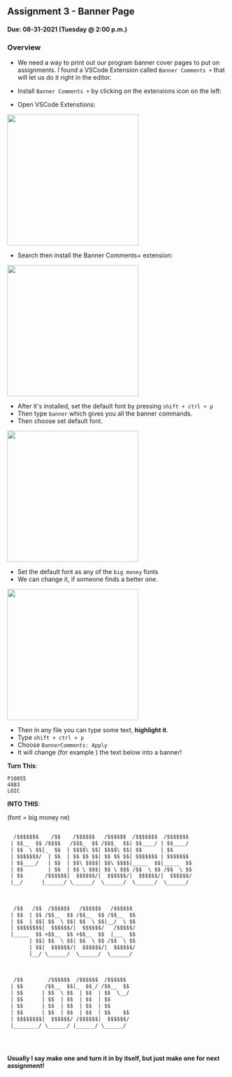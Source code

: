 ## Assignment 3 - Banner Page
#### Due: 08-31-2021 (Tuesday @ 2:00 p.m.)

### Overview

- We need a way to print out our program banner cover pages to put on assignments. I found a VSCode Extension called  `Banner Comments +` that will let us do it right in the editor. 

- Install `Banner Comments +` by clicking on the extensions icon on the left:
  
- Open VSCode Extenstions:
<p><img src="https://cs.msutexas.edu/~griffin/zcloud/zcloud-files/vscode_extension_sp_2020.png" height="300"></p>

- Search then install the Banner Comments+ extension:
<p><img src="https://cs.msutexas.edu/~griffin/zcloud/zcloud-files/vscode_banner2_ext_sp_2020.png" height="300"></p>

- After it's installed, set the default font by pressing `shift + ctrl + p` 
- Then type `banner` which gives you all the banner commands.
- Then choose set default font.
<p><img src="https://cs.msutexas.edu/~griffin/zcloud/zcloud-files/vscode_banner_set_font_sp_2020.png" height="300"></p>

- Set the default font as any of the `big money` fonts
- We can change it, if someone finds a better one.
<p><img src="https://cs.msutexas.edu/~griffin/zcloud/zcloud-files/vscode_banner_choose_font_sp_2020.png" height="300"></p>


- Then in any file you can type some text, **highlight it**.
- Type `shift + ctrl + p` 
- Choose `BannerComments: Apply` 
- It will change (for example ) the text below into a banner!

**Turn This**:
```
P10055
4883
LOIC
```

**INTO THIS**: 

(font = big money ne)

```txt
 
  /$$$$$$$    /$$    /$$$$$$   /$$$$$$  /$$$$$$$  /$$$$$$$ 
 | $$__  $$ /$$$$   /$$$_  $$ /$$$_  $$| $$____/ | $$____/ 
 | $$  \ $$|_  $$  | $$$$\ $$| $$$$\ $$| $$      | $$      
 | $$$$$$$/  | $$  | $$ $$ $$| $$ $$ $$| $$$$$$$ | $$$$$$$ 
 | $$____/   | $$  | $$\ $$$$| $$\ $$$$|_____  $$|_____  $$
 | $$        | $$  | $$ \ $$$| $$ \ $$$ /$$  \ $$ /$$  \ $$
 | $$       /$$$$$$|  $$$$$$/|  $$$$$$/|  $$$$$$/|  $$$$$$/
 |__/      |______/ \______/  \______/  \______/  \______/ 
                                                           
                                                           
                                                           
  /$$   /$$  /$$$$$$   /$$$$$$   /$$$$$$                   
 | $$  | $$ /$$__  $$ /$$__  $$ /$$__  $$                  
 | $$  | $$| $$  \ $$| $$  \ $$|__/  \ $$                  
 | $$$$$$$$|  $$$$$$/|  $$$$$$/   /$$$$$/                  
 |_____  $$ >$$__  $$ >$$__  $$  |___  $$                  
       | $$| $$  \ $$| $$  \ $$ /$$  \ $$                  
       | $$|  $$$$$$/|  $$$$$$/|  $$$$$$/                  
       |__/ \______/  \______/  \______/                   
                                                           
                                                           
                                                           
  /$$        /$$$$$$  /$$$$$$  /$$$$$$                     
 | $$       /$$__  $$|_  $$_/ /$$__  $$                    
 | $$      | $$  \ $$  | $$  | $$  \__/                    
 | $$      | $$  | $$  | $$  | $$                          
 | $$      | $$  | $$  | $$  | $$                          
 | $$      | $$  | $$  | $$  | $$    $$                    
 | $$$$$$$$|  $$$$$$/ /$$$$$$|  $$$$$$/                    
 |________/ \______/ |______/ \______/                     
                                                           
                                                          
                                                          
```

**Usually I say make one and turn it in by itself, but just make one for next assignment!**
